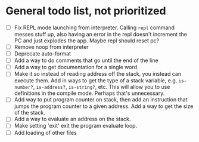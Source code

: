 # General todo list, not prioritized

- [ ] Fix REPL mode launching from interpreter. Calling `repl` command messes stuff up, also having an error in the repl doesn't increment the PC and just explodes the app. Maybe repl should reset pc?
- [ ] Remove noop from interpreter
- [ ] Deprecate auto-format
- [ ] Add a way to do comments that go until the end of the line
- [ ] Add a way to get documentation for a single word
- [ ] Make it so instead of reading address off the stack, you instead can execute them. Add in ways to get the type of a stack variable, e.g. `is-number?`, `is-address?`, `is-string?`, etc. This will allow you to use definitions in the compile mode.  Perhaps that's unnecessary. 
- [ ] Add way to put program counter on stack, then add an instruction that jumps the program counter to a given address. Add a way to get the size of the stack.
- [ ] Add a way to evaluate an address on the stack. 
- [ ] Make setting 'exit' exit the program evaluate loop.
- [ ] Add loading of other files
